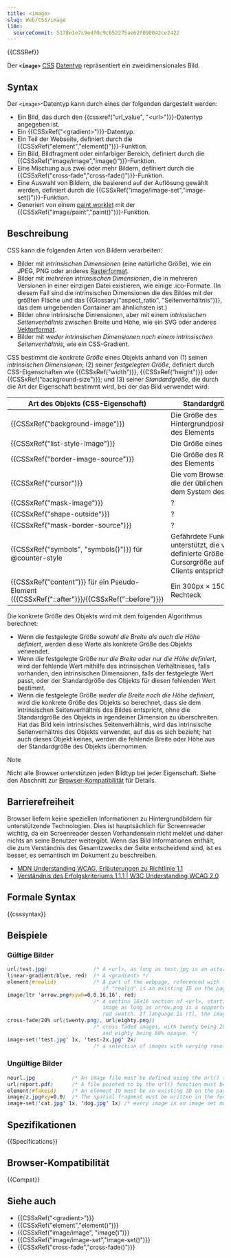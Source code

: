 ```yaml
---
title: <image>
slug: Web/CSS/image
l10n:
  sourceCommit: 5178e1e7c9edf0c9c652275ae62f090042ce2422
---
```


{{CSSRef}}

Der **`<image>`** [CSS](/de/docs/Web/CSS) [Datentyp](/de/docs/Web/CSS/CSS_Types) repräsentiert ein zweidimensionales Bild.

## Syntax

Der `<image>`-Datentyp kann durch eines der folgenden dargestellt werden:

- Ein Bild, das durch den {{cssxref("url_value", "&lt;url&gt;")}}-Datentyp angegeben ist.
- Ein {{CSSxRef("&lt;gradient&gt;")}}-Datentyp.
- Ein Teil der Webseite, definiert durch die {{CSSxRef("element","element()")}}-Funktion.
- Ein Bild, Bildfragment oder einfarbiger Bereich, definiert durch die {{CSSxRef("image/image","image()")}}-Funktion.
- Eine Mischung aus zwei oder mehr Bildern, definiert durch die {{CSSxRef("cross-fade","cross-fade()")}}-Funktion.
- Eine Auswahl von Bildern, die basierend auf der Auflösung gewählt werden, definiert durch die {{CSSxRef("image/image-set","image-set()")}}-Funktion.
- Generiert von einem [paint worklet](/de/docs/Web/API/CSS_Painting_API) mit der {{CSSxRef("image/paint","paint()")}}-Funktion.

## Beschreibung

CSS kann die folgenden Arten von Bildern verarbeiten:

- Bilder mit _intrinsischen Dimensionen_ (eine natürliche Größe), wie ein JPEG, PNG oder anderes [Rasterformat](https://en.wikipedia.org/wiki/Raster_graphics).
- Bilder mit _mehreren intrinsischen Dimensionen_, die in mehreren Versionen in einer einzigen Datei existieren, wie einige .ico-Formate. (In diesem Fall sind die intrinsischen Dimensionen die des Bildes mit der größten Fläche und das {{Glossary("aspect_ratio", "Seitenverhältnis")}}, das dem umgebenden Container am ähnlichsten ist.)
- Bilder ohne intrinsische Dimensionen, aber mit einem _intrinsischen Seitenverhältnis_ zwischen Breite und Höhe, wie ein SVG oder anderes [Vektorformat](https://en.wikipedia.org/wiki/Vector_graphics).
- Bilder mit _weder intrinsischen Dimensionen noch einem intrinsischen Seitenverhältnis_, wie ein CSS-Gradient.

CSS bestimmt die _konkrete Größe_ eines Objekts anhand von (1) seinen _intrinsischen Dimensionen_; (2) seiner _festgelegten Größe_, definiert durch CSS-Eigenschaften wie {{CSSxRef("width")}}, {{CSSxRef("height")}} oder {{CSSxRef("background-size")}}; und (3) seiner _Standardgröße_, die durch die Art der Eigenschaft bestimmt wird, bei der das Bild verwendet wird:

| Art des Objekts (CSS-Eigenschaft)                                                              | Standardgröße des Objekts                                                                                                                   |
| ---------------------------------------------------------------------------------------------- | ------------------------------------------------------------------------------------------------------------------------------------------- |
| {{CSSxRef("background-image")}}                                                                | Die Größe des Hintergrundpositionierungsbereichs des Elements                                                                               |
| {{CSSxRef("list-style-image")}}                                                                | Die Größe eines `1em`-Zeichens                                                                                                              |
| {{CSSxRef("border-image-source")}}                                                             | Die Größe des Randbildbereichs des Elements                                                                                                 |
| {{CSSxRef("cursor")}}                                                                          | Die vom Browser definierte Größe, die der üblichen Cursorgröße auf dem System des Clients entspricht                                        |
| {{CSSxRef("mask-image")}}                                                                      | ?                                                                                                                                           |
| {{CSSxRef("shape-outside")}}                                                                   | ?                                                                                                                                           |
| {{CSSxRef("mask-border-source")}}                                                              | ?                                                                                                                                           |
| {{CSSxRef("symbols", "symbols()")}} für @counter-style                                         | Gefährdete Funktion. Wenn unterstützt, die vom Browser definierte Größe, die der üblichen Cursorgröße auf dem System des Clients entspricht |
| {{CSSxRef("content")}} für ein Pseudo-Element ({{CSSxRef("::after")}}/{{CSSxRef("::before")}}) | Ein 300px × 150px großes Rechteck                                                                                                           |

Die konkrete Größe des Objekts wird mit dem folgenden Algorithmus berechnet:

- Wenn die festgelegte Größe _sowohl die Breite als auch die Höhe definiert_, werden diese Werte als konkrete Größe des Objekts verwendet.
- Wenn die festgelegte Größe _nur die Breite oder nur die Höhe definiert_, wird der fehlende Wert mithilfe des intrinsischen Verhältnisses, falls vorhanden, den intrinsischen Dimensionen, falls der festgelegte Wert passt, oder der Standardgröße des Objekts für diesen fehlenden Wert bestimmt.
- Wenn die festgelegte Größe _weder die Breite noch die Höhe definiert_, wird die konkrete Größe des Objekts so berechnet, dass sie dem intrinsischen Seitenverhältnis des Bildes entspricht, ohne die Standardgröße des Objekts in irgendeiner Dimension zu überschreiten. Hat das Bild kein intrinsisches Seitenverhältnis, wird das intrinsische Seitenverhältnis des Objekts verwendet, auf das es sich bezieht; hat auch dieses Objekt keines, werden die fehlende Breite oder Höhe aus der Standardgröße des Objekts übernommen.

> [!NOTE]
> Nicht alle Browser unterstützen jeden Bildtyp bei jeder Eigenschaft. Siehe den Abschnitt zur [Browser-Kompatibilität](#browser-kompatibilität) für Details.

## Barrierefreiheit

Browser liefern keine speziellen Informationen zu Hintergrundbildern für unterstützende Technologien. Dies ist hauptsächlich für Screenreader wichtig, da ein Screenreader dessen Vorhandensein nicht meldet und daher nichts an seine Benutzer weitergibt. Wenn das Bild Informationen enthält, die zum Verständnis des Gesamtzwecks der Seite entscheidend sind, ist es besser, es semantisch im Dokument zu beschreiben.

- [MDN Understanding WCAG, Erläuterungen zu Richtlinie 1.1](/de/docs/Web/Accessibility/Understanding_WCAG/Perceivable#guideline_1.1_—_providing_text_alternatives_for_non-text_content)
- [Verständnis des Erfolgskriteriums 1.1.1 | W3C Understanding WCAG 2.0](https://www.w3.org/TR/2016/NOTE-UNDERSTANDING-WCAG20-20161007/text-equiv-all.html)

## Formale Syntax

{{csssyntax}}

## Beispiele

### Gültige Bilder

```css example-good
url(test.jpg)               /* A <url>, as long as test.jpg is an actual image */
linear-gradient(blue, red)  /* A <gradient> */
element(#realid)            /* A part of the webpage, referenced with the element() function,
                               if "realid" is an existing ID on the page */
image(ltr 'arrow.png#xywh=0,0,16,16', red)
                            /* A section 16x16 section of <url>, starting from the top, left of the original
                               image as long as arrow.png is a supported image, otherwise a solid
                               red swatch. If language is rtl, the image will be horizontally flipped. */
cross-fade(20% url(twenty.png), url(eighty.png))
                            /* cross faded images, with twenty being 20% opaque
                               and eighty being 80% opaque. */
image-set('test.jpg' 1x, 'test-2x.jpg' 2x)
                            /* a selection of images with varying resolutions */
```

### Ungültige Bilder

```css example-bad
nourl.jpg            /* An image file must be defined using the url() function. */
url(report.pdf)      /* A file pointed to by the url() function must be an image. */
element(#fakeid)     /* An element ID must be an existing ID on the page. */
image(z.jpg#xy=0,0)  /* The spatial fragment must be written in the format of xywh=#,#,#,# */
image-set('cat.jpg' 1x, 'dog.jpg' 1x) /* every image in an image set must have a different resolution */
```

## Spezifikationen

{{Specifications}}

## Browser-Kompatibilität

{{Compat}}

## Siehe auch

- {{CSSxRef("&lt;gradient&gt;")}}
- {{CSSxRef("element","element()")}}
- {{CSSxRef("image/image", "image()")}}
- {{CSSxRef("image/image-set","image-set()")}}
- {{CSSxRef("cross-fade","cross-fade()")}}
